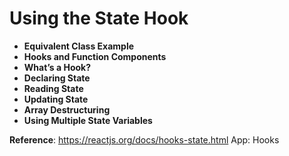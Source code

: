 # Using the State Hook

- **Equivalent Class Example**
- **Hooks and Function Components**
- **What’s a Hook?**
- **Declaring State**
- **Reading State**
- **Updating State**
- **Array Destructuring**
- **Using Multiple State Variables**

**Reference**: https://reactjs.org/docs/hooks-state.html
App: Hooks
